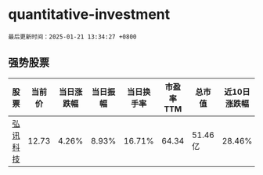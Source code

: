 # quantitative-investment

`最后更新时间：2025-01-21 13:34:27 +0800`

## 强势股票

|股票|当前价|当日涨跌幅|当日振幅|当日换手率|市盈率TTM|总市值|近10日涨跌幅|
|----|----|----|----|----|----|----|----|
|[弘讯科技](https://xueqiu.com/S/SH603015)|12.73|4.26%|8.93%|16.71%|64.34|51.46亿|28.46%|

